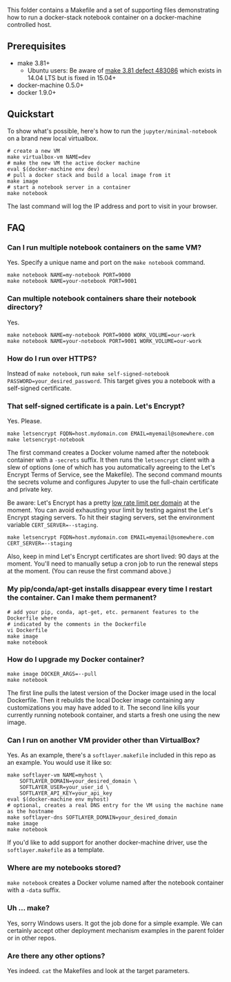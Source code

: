 This folder contains a Makefile and a set of supporting files demonstrating how to run a docker-stack notebook container on a docker-machine controlled host.

## Prerequisites

* make 3.81+
    * Ubuntu users: Be aware of [make 3.81 defect 483086](https://bugs.launchpad.net/ubuntu/+source/make-dfsg/+bug/483086) which exists in 14.04 LTS but is fixed in 15.04+
* docker-machine 0.5.0+
* docker 1.9.0+

## Quickstart

To show what's possible, here's how to run the `jupyter/minimal-notebook` on a brand new local virtualbox.

```
# create a new VM
make virtualbox-vm NAME=dev
# make the new VM the active docker machine
eval $(docker-machine env dev)
# pull a docker stack and build a local image from it
make image
# start a notebook server in a container
make notebook
```

The last command will log the IP address and port to visit in your browser.

## FAQ

### Can I run multiple notebook containers on the same VM?

Yes. Specify a unique name and port on the `make notebook` command.

```
make notebook NAME=my-notebook PORT=9000
make notebook NAME=your-notebook PORT=9001
```

### Can multiple notebook containers share their notebook directory?

Yes.

```
make notebook NAME=my-notebook PORT=9000 WORK_VOLUME=our-work
make notebook NAME=your-notebook PORT=9001 WORK_VOLUME=our-work
```

### How do I run over HTTPS?

Instead of `make notebook`, run `make self-signed-notebook PASSWORD=your_desired_password`. This target gives you a notebook with a self-signed certificate.

### That self-signed certificate is a pain. Let's Encrypt?

Yes. Please.

```
make letsencrypt FQDN=host.mydomain.com EMAIL=myemail@somewhere.com
make letsencrypt-notebook
```

The first command creates a Docker volume named after the notebook container with a `-secrets` suffix. It then runs the `letsencrypt` client with a slew of options (one of which has you automatically agreeing to the Let's Encrypt Terms of Service, see the Makefile). The second command mounts the secrets volume and configures Jupyter to use the full-chain certificate and private key.

Be aware: Let's Encrypt has a pretty [low rate limit per domain](https://community.letsencrypt.org/t/public-beta-rate-limits/4772/3) at the moment.  You can avoid exhausting your limit by testing against the Let's Encrypt staging servers.  To hit their staging servers, set the environment variable `CERT_SERVER=--staging`.

```
make letsencrypt FQDN=host.mydomain.com EMAIL=myemail@somewhere.com CERT_SERVER=--staging
```

Also, keep in mind Let's Encrypt certificates are short lived: 90 days at the moment. You'll need to manually setup a cron job to run the renewal steps at the moment. (You can reuse the first command above.)

### My pip/conda/apt-get installs disappear every time I restart the container. Can I make them permanent?

```
# add your pip, conda, apt-get, etc. permanent features to the Dockerfile where
# indicated by the comments in the Dockerfile
vi Dockerfile
make image
make notebook
```

### How do I upgrade my Docker container?

```
make image DOCKER_ARGS=--pull
make notebook
```

The first line pulls the latest version of the Docker image used in the local Dockerfile. Then it rebuilds the local Docker image containing any customizations you may have added to it. The second line kills your currently running notebook container, and starts a fresh one using the new image.

### Can I run on another VM provider other than VirtualBox?

Yes. As an example, there's a `softlayer.makefile` included in this repo as an example. You would use it like so:

```
make softlayer-vm NAME=myhost \
    SOFTLAYER_DOMAIN=your_desired_domain \
    SOFTLAYER_USER=your_user_id \
    SOFTLAYER_API_KEY=your_api_key
eval $(docker-machine env myhost)
# optional, creates a real DNS entry for the VM using the machine name as the hostname
make softlayer-dns SOFTLAYER_DOMAIN=your_desired_domain
make image
make notebook
```

If you'd like to add support for another docker-machine driver, use the `softlayer.makefile` as a template.

### Where are my notebooks stored?

`make notebook` creates a Docker volume named after the notebook container with a `-data` suffix.

### Uh ... make?

Yes, sorry Windows users. It got the job done for a simple example. We can certainly accept other deployment mechanism examples in the parent folder or in other repos.

### Are there any other options?

Yes indeed. `cat` the Makefiles and look at the target parameters.
